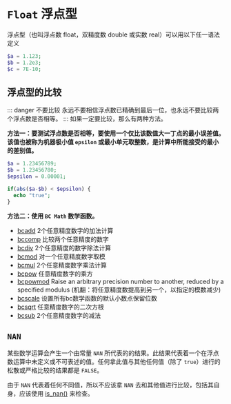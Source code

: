 # `Float` 浮点型
浮点型（也叫浮点数 float，双精度数 double 或实数 real）可以用以下任一语法定义
``` php
$a = 1.123;
$b = 1.2e3;
$c = 7E-10;
```

## 浮点型的比较
::: danger 不要比较
永远不要相信浮点数已精确到最后一位，也永远不要比较两个浮点数是否相等。
:::
如果一定要比较，那么有两种方法。<br />

**方法一：要测试浮点数是否相等，要使用一个仅比该数值大一丁点的最小误差值。该值也被称为机器极小值 `epsilon` 或最小单元取整数，是计算中所能接受的最小的差别值。**
``` php
$a = 1.23456789;
$b = 1.23456780;
$epsilon = 0.00001;

if(abs($a-$b) < $epsilon) {
  echo "true";
}
```

**方法二：使用 `BC Math` 数学函数。**
- [bcadd](https://www.php.net/manual/zh/function.bcadd.php) 2个任意精度数字的加法计算
- [bccomp](https://www.php.net/manual/zh/function.bccomp.php) 比较两个任意精度的数字
- [bcdiv](https://www.php.net/manual/zh/function.bcdiv.php) 2个任意精度的数字除法计算
- [bcmod](https://www.php.net/manual/zh/function.bcmod.php) 对一个任意精度数字取模
- [bcmul](https://www.php.net/manual/zh/function.bcmul.php) 2个任意精度数字乘法计算
- [bcpow](https://www.php.net/manual/zh/function.bcpow.php) 任意精度数字的乘方
- [bcpowmod](https://www.php.net/manual/zh/function.bcpowmod.php) Raise an arbitrary precision number to another, reduced by a specified modulus (机翻：将任意精度数提高到另一个，以指定的模数减少)
- [bcscale](https://www.php.net/manual/zh/function.bcscale.php) 设置所有bc数学函数的默认小数点保留位数
- [bcsqrt](https://www.php.net/manual/zh/function.bcsqrt.php) 任意精度数字的二次方根
- [bcsub](https://www.php.net/manual/zh/function.bcsub.php) 2个任意精度数字的减法

## `NAN`
某些数学运算会产生一个由常量 `NAN` 所代表的的结果。此结果代表着一个在浮点数运算中未定义或不可表述的值。任何拿此值与其他任何值（除了 `true`）进行的松散或严格比较的结果都是 `FALSE`。

由于 `NAN` 代表着任何不同值，所以不应该拿 `NAN` 去和其他值进行比较，包括其自身，应该使用 [is_nan()](https://www.php.net/manual/zh/function.is-nan.php) 来检查。
